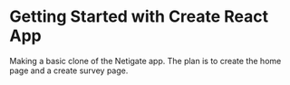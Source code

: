 # Getting Started with Create React App

Making a basic clone of the Netigate app. The plan is to create the home page and a create survey page.
